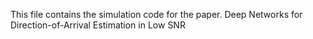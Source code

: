 This file contains the simulation code for the paper.
Deep Networks for Direction-of-Arrival Estimation in Low SNR
